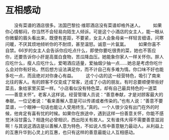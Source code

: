 # 互相感动
　　没有菜谱的酒店很多。法国巴黎拉·维耶酒店没有菜谱却格外迷人。 
　　如果你心情郁闷，你当然不会轻易向陌生人倾诉。可是这个小酒店的女主人，能一眼从你微颦的眉头看出来，既便有差距，不要紧，女主人会象母亲一样轻言细语，问寒问暖，不厌其烦地倾听你的不耐烦，甚至温怒。诚意一片氤氲。 
　　如果你喜不自禁。66岁的女主人会告诉你应吃点什么，即使你要吃很贵的菜，她也不答应你，还要告诉你小肝是高蛋白食物，苦瓜降血压。她能象你家人一样关怀你。胖人应吃什么，瘦人应吃什么，爱喝酒应适量，爱抽烟少抽一点……她总是考虑你吃什么会对你有好处。然后想方设法满足你，而不计自己有多难为情。你口味不好也能多吃一点，而且绝对对你身心有益。 
　　这个小店的这一经营特色，吸引了南来北往的客人。有的顾客不仅变成了常客，还成了小店的朋友。有时总要顺便带些好菜去，象给家里买菜一样。“小店看似没有特色菜，却有自己最具特色的一道菜——善意关怀”。老客人这样说。经营管理人员说：“善意奉献，才是对顾客最大的奉献。一位记者说：“看来善解人意是可以传递或者传染的。”也有人说：“善意不要菜谱，一个眼神一句话也能让人受用终生。”真的。一个人很少没有出门在外的时候，他肯定有喜有忧的时候。如果你在旅途中，遇到这样一份善意关怀，你能不感觉沐浴甘露么？相逢何必曾相识，西出阳关有故人。又有谁伟大得不需要善意滋润啊！与其说这酒店是以善解人意为特色，不如说人性中善意魅力最动人。从利益上的互惠升华到心灵上的互惠，也只有这样的善意最能让人互相感动。
 